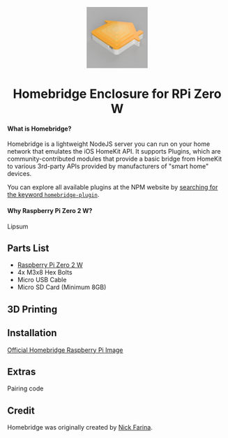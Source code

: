 <p align="center">
  <img src="https://github.com/austintrujillo/Homebridge-Enclosure-Pi/blob/e0dc39dcdf582df7c40a615a9f504cca93e64fb2/Misc/Images/TOP45.png" height="140">
</p>

<span align="center">

# Homebridge Enclosure for RPi Zero W

</span>

#### What is Homebridge?

Homebridge is a lightweight NodeJS server you can run on your home network that emulates the iOS HomeKit API. It supports Plugins, which are community-contributed modules that provide a basic bridge from HomeKit to various 3rd-party APIs provided by manufacturers of "smart home" devices.

You can explore all available plugins at the NPM website by [searching for the keyword `homebridge-plugin`](https://www.npmjs.com/search?q=homebridge-plugin).

#### Why Raspberry Pi Zero 2 W?

Lipsum

## Parts List

* [Raspberry Pi Zero 2 W](https://www.raspberrypi.com/products/raspberry-pi-zero-2-w/)
* 4x M3x8 Hex Bolts
* Micro USB Cable
* Micro SD Card (Minimum 8GB)

## 3D Printing

## Installation

[Official Homebridge Raspberry Pi Image](https://github.com/homebridge/homebridge-raspbian-image/wiki/Getting-Started)

## Extras

Pairing code

## Credit

Homebridge was originally created by [Nick Farina](https://twitter.com/nfarina).

